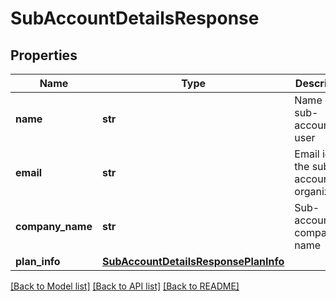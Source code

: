 # SubAccountDetailsResponse

## Properties
Name | Type | Description | Notes
------------ | ------------- | ------------- | -------------
**name** | **str** | Name of the sub-account user | [optional] 
**email** | **str** | Email id of the sub-account organization | [optional] 
**company_name** | **str** | Sub-account company name | [optional] 
**plan_info** | [**SubAccountDetailsResponsePlanInfo**](SubAccountDetailsResponsePlanInfo.md) |  | [optional] 

[[Back to Model list]](../README.md#documentation-for-models) [[Back to API list]](../README.md#documentation-for-api-endpoints) [[Back to README]](../README.md)


